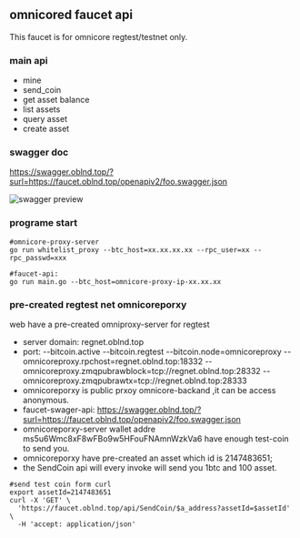 ## omnicored faucet api

This faucet is for omnicore regtest/testnet only.  

### main api

* mine
* send_coin
* get asset balance
* list assets
* query asset
* create asset  

### swagger doc  

https://swagger.oblnd.top/?surl=https://faucet.oblnd.top/openapiv2/foo.swagger.json

![swagger preview](https://raw.githubusercontent.com/omnilaboratory/omnicore-fauct-api/master/swagger/img1.png "swagger image")

### programe start  
```
#omnicore-proxy-server
go run whitelist_proxy --btc_host=xx.xx.xx.xx --rpc_user=xx --rpc_passwd=xxx

#faucet-api: 
go run main.go --btc_host=omnicore-proxy-ip-xx.xx.xx

```

### pre-created regtest net omnicoreporxy
web have a pre-created omniproxy-server for regtest
* server domain: regnet.oblnd.top
* port: --bitcoin.active --bitcoin.regtest --bitcoin.node=omnicoreproxy --omnicoreproxy.rpchost=regnet.oblnd.top:18332 --omnicoreproxy.zmqpubrawblock=tcp://regnet.oblnd.top:28332 --omnicoreproxy.zmqpubrawtx=tcp://regnet.oblnd.top:28333
* omnicoreporxy is public prxoy omnicore-backand ,it can be access anonymous.
* faucet-swager-api: https://swagger.oblnd.top/?surl=https://faucet.oblnd.top/openapiv2/foo.swagger.json
* omnicoreporxy-server wallet addre ms5u6Wmc8xF8wFBo9w5HFouFNAmnWzkVa6 have enough test-coin to send you.
* omnicoreporxy have pre-created an asset which id is 2147483651;
*  the SendCoin api will every invoke will send you 1btc and 100 asset.
```shell
#send test coin form curl
export assetId=2147483651
curl -X 'GET' \
  'https://faucet.oblnd.top/api/SendCoin/$a_address?assetId=$assetId' \
  -H 'accept: application/json'
```
